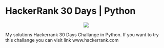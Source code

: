 # HackerRank 30 Days | Python
<p align="center">
  <img src="https://github.com/Kyuubang/example_readme/blob/master/HR-Logo-Main.png"/>
</p>
My solutions Hackerrank 30 Days Challange in Python. If you want to try this challange you can visit link www.hackerrank.com
